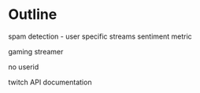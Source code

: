 # Outline

spam detection - user
specific streams
sentiment metric

gaming streamer

no userid 

twitch API documentation
